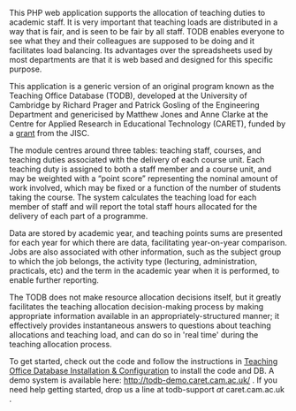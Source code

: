 This PHP web application supports the allocation of teaching duties to academic staff.  It is very important that teaching loads are distributed in a way that is fair, and is seen to be fair by all staff.  TODB enables everyone to see what they and their colleagues are supposed to be doing and it facilitates load balancing. Its advantages over the spreadsheets used by most departments are that it is web based and designed for this specific purpose.

This application is a generic version of an original program known as the Teaching Office Database (TODB), developed at the University of Cambridge by Richard Prager and Patrick Gosling of the Engineering Department and genericised by Matthew Jones and Anne Clarke at the Centre for Applied Research in Educational Technology (CARET), funded by a [grant](http://www.jisc.ac.uk/whatwedo/programmes/institutionalinnovation/modulareadminofteaching.aspx) from the JISC.

The module centres around three tables: teaching staff, courses, and teaching duties associated with the delivery of each course unit.  Each teaching duty is assigned to both a staff member and a course unit, and may be weighted with a “point score” representing the nominal amount of work involved, which may be fixed or a function of the number of students taking the course.  The system calculates the teaching load for each member of staff and will report the total staff hours allocated for the delivery of each part of a programme.

Data are stored by academic year, and teaching points sums are presented for each year for which there are data, facilitating year-on-year comparison.  Jobs are also associated with other information, such as the subject group to which the job belongs, the activity type (lecturing, administration, practicals, etc) and the term in the academic year when it is performed, to enable further reporting.

The TODB does not make resource allocation decisions itself, but it greatly facilitates the teaching allocation decision-making process by making appropriate information available in an appropriately-structured manner; it effectively provides instantaneous answers to questions about teaching allocations and teaching load, and can do so in 'real time' during the teaching allocation process.

To get started, check out the code and follow the instructions in [Teaching Office Database Installation & Configuration](http://todb.googlecode.com/files/Teaching%20Office%20Database%20Installation%20Configuration.pdf) to install the code and DB. A demo system is available here: http://todb-demo.caret.cam.ac.uk/ .  If you need help getting started, drop us a line at todb-support _at_ caret.cam.ac.uk .